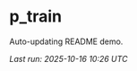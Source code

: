 # p_train

Auto-updating README demo.

<!--START_SECTION:status-->
_Last run: 2025-10-16 10:26 UTC_
<!--END_SECTION:status-->



























































































































































































































































































































































































































































































































































































































































































































































































































































































































































































































































































































































































































































